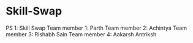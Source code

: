 # Skill-Swap

PS 1: Skill Swap
Team member 1: Parth
Team member 2: Achintya
Team member 3: Rishabh Sain
Team member 4: Aakarsh Antriksh
